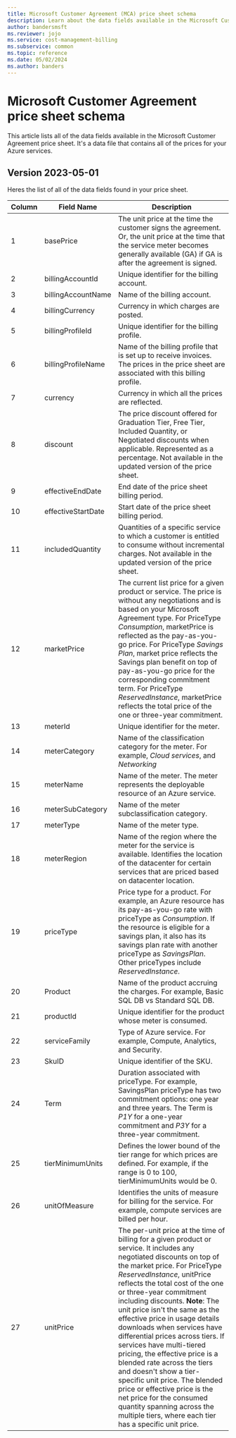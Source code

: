 ```yaml
---
title: Microsoft Customer Agreement (MCA) price sheet schema
description: Learn about the data fields available in the Microsoft Customer Agreement price sheet.
author: bandersmsft
ms.reviewer: jojo
ms.service: cost-management-billing
ms.subservice: common
ms.topic: reference
ms.date: 05/02/2024
ms.author: banders
---
```


# Microsoft Customer Agreement price sheet schema

This article lists all of the data fields available in the Microsoft Customer Agreement price sheet. It's a data file that contains all of the prices for your Azure services.

## Version 2023-05-01

Heres the list of all of the data fields found in your price sheet.

| **Column** | **Field Name** | **Description** |
| --- | --- | --- |
| 1   | basePrice | The unit price at the time the customer signs the agreement. Or, the unit price at the time that the service meter becomes generally available (GA) if GA is after the agreement is signed. |
| 2   | billingAccountId | Unique identifier for the billing account. |
| 3   | billingAccountName | Name of the billing account. |
| 4   | billingCurrency | Currency in which charges are posted. |
| 5   | billingProfileId | Unique identifier for the billing profile. |
| 6   | billingProfileName | Name of the billing profile that is set up to receive invoices. The prices in the price sheet are associated with this billing profile. |
| 7   | currency | Currency in which all the prices are reflected. |
| 8   | discount | The price discount offered for Graduation Tier, Free Tier, Included Quantity, or Negotiated discounts when applicable. Represented as a percentage. Not available in the updated version of the price sheet. |
| 9   | effectiveEndDate | End date of the price sheet billing period. |
| 10  | effectiveStartDate | Start date of the price sheet billing period. |
| 11  | includedQuantity | Quantities of a specific service to which a customer is entitled to consume without incremental charges. Not available in the updated version of the price sheet. |
| 12  | marketPrice | The current list price for a given product or service. The price is without any negotiations and is based on your Microsoft Agreement type. For PriceType _Consumption_, marketPrice is reflected as the pay-as-you-go price. For PriceType _Savings Plan_, market price reflects the Savings plan benefit on top of pay-as-you-go price for the corresponding commitment term. For PriceType _ReservedInstance_, marketPrice reflects the total price of the one or three-year commitment. |
| 13  | meterId | Unique identifier for the meter. |
| 14  | meterCategory | Name of the classification category for the meter. For example, _Cloud services_, and _Networking_ |
| 15  | meterName | Name of the meter. The meter represents the deployable resource of an Azure service. |
| 16  | meterSubCategory | Name of the meter subclassification category. |
| 17  | meterType | Name of the meter type. |
| 18  | meterRegion | Name of the region where the meter for the service is available. Identifies the location of the datacenter for certain services that are priced based on datacenter location. |
| 19  | priceType | Price type for a product. For example, an Azure resource has its pay-as-you-go rate with priceType as _Consumption_. If the resource is eligible for a savings plan, it also has its savings plan rate with another priceType as _SavingsPlan_. Other priceTypes include _ReservedInstance_. |
| 20  | Product | Name of the product accruing the charges. For example, Basic SQL DB vs Standard SQL DB. |
| 21  | productId | Unique identifier for the product whose meter is consumed. |
| 22  | serviceFamily | Type of Azure service. For example, Compute, Analytics, and Security. |
| 23  | SkuID | Unique identifier of the SKU. |
| 24  | Term | Duration associated with priceType. For example, SavingsPlan priceType has two commitment options: one year and three years. The Term is _P1Y_ for a one-year commitment and _P3Y_ for a three-year commitment. |
| 25  | tierMinimumUnits | Defines the lower bound of the tier range for which prices are defined. For example, if the range is 0 to 100, tierMinimumUnits would be 0. |
| 26  | unitOfMeasure | Identifies the units of measure for billing for the service. For example, compute services are billed per hour. |
| 27  | unitPrice | The per-unit price at the time of billing for a given product or service. It includes any negotiated discounts on top of the market price. For PriceType _ReservedInstance_, unitPrice reflects the total cost of the one or three-year commitment including discounts. **Note**: The unit price isn't the same as the effective price in usage details downloads when services have differential prices across tiers. If services have multi-tiered pricing, the effective price is a blended rate across the tiers and doesn't show a tier-specific unit price. The blended price or effective price is the net price for the consumed quantity spanning across the multiple tiers, where each tier has a specific unit price. |
